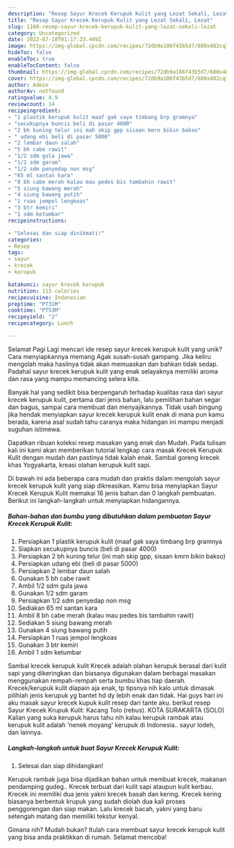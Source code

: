```yaml
---
description: "Resep Sayur Krecek Kerupuk Kulit yang Lezat Sekali, Lezat"
title: "Resep Sayur Krecek Kerupuk Kulit yang Lezat Sekali, Lezat"
slug: 1160-resep-sayur-krecek-kerupuk-kulit-yang-lezat-sekali-lezat
category: Uncategorized
date: 2022-07-18T01:17:23.449Z
image: https://img-global.cpcdn.com/recipes/72db9a186f43b5d7/680x482cq70/sayur-krecek-kerupuk-kulit-foto-resep-utama.jpg
hideToc: false
enableToc: true
enableTocContent: false
thumbnail: https://img-global.cpcdn.com/recipes/72db9a186f43b5d7/680x482cq70/sayur-krecek-kerupuk-kulit-foto-resep-utama.jpg
cover: https://img-global.cpcdn.com/recipes/72db9a186f43b5d7/680x482cq70/sayur-krecek-kerupuk-kulit-foto-resep-utama.jpg
author: Admin
authorAv: notfound
ratingvalue: 4.9
reviewcount: 14
recipeingredient:
- "1 plastik kerupuk kulit maaf gak saya timbang brp gramnya"
- "secukupnya buncis beli di pasar 4000"
- "2 bh kuning telur ini mah skip gpp sisaan kmrn bikin bakso"
- " udang ebi beli di pasar 5000"
- "2 lembar daun salah"
- "5 bh cabe rawit"
- "1/2 sdm gula jawa"
- "1/2 sdm garam"
- "1/2 sdm penyedap non msg"
- "65 ml santan kara"
- "8 bh cabe merah kalau mau pedes bis tambahin rawit"
- "5 siung bawang merah"
- "4 siung bawang putih"
- "1 ruas jempol lengkoas"
- "3 btr kemiri"
- "1 sdm ketumbar"
recipeinstructions:

- "Selesai dan siap dinikmati!"
categories:
- Resep
tags:
- sayur
- krecek
- kerupuk

katakunci: sayur krecek kerupuk 
nutrition: 113 calories
recipecuisine: Indonesian
preptime: "PT31M"
cooktime: "PT53M"
recipeyield: "2"
recipecategory: Lunch

---
```



Selamat Pagi Lagi mencari ide resep sayur krecek kerupuk kulit yang unik? Cara menyiapkannya memang Agak susah-susah gampang. Jika keliru mengolah maka hasilnya tidak akan memuaskan dan bahkan tidak sedap. Padahal sayur krecek kerupuk kulit yang enak selayaknya memiliki aroma dan rasa yang mampu memancing selera kita.


Banyak hal yang sedikit bisa berpengaruh terhadap kualitas rasa dari sayur krecek kerupuk kulit, pertama dari jenis bahan, lalu pemilihan bahan segar dan bagus, sampai cara membuat dan menyajikannya. Tidak usah bingung jika hendak menyiapkan sayur krecek kerupuk kulit enak di mana pun kamu berada, karena asal sudah tahu caranya maka hidangan ini mampu menjadi suguhan istimewa.

Dapatkan ribuan koleksi resep masakan yang enak dan Mudah. Pada tulisan kali ini kami akan memberikan tutorial lengkap cara masak Krecek Kerupuk Kulit dengan mudah dan pastinya tidak kalah enak. Sambal goreng krecek khas Yogyakarta, kreasi olahan kerupuk kulit sapi.


Di bawah ini ada beberapa cara mudah dan praktis dalam mengolah sayur krecek kerupuk kulit yang siap dikreasikan. Kamu bisa menyiapkan Sayur Krecek Kerupuk Kulit memakai 16 jenis bahan dan 0 langkah pembuatan. Berikut ini langkah-langkah untuk menyiapkan hidangannya.

<!--inarticleads1-->

##### Bahan-bahan dan bumbu yang dibutuhkan dalam pembuatan Sayur Krecek Kerupuk Kulit:

1. Persiapkan 1 plastik kerupuk kulit (maaf gak saya timbang brp gramnya
1. Siapkan secukupnya buncis (beli di pasar 4000)
1. Persiapkan 2 bh kuning telur (ini mah skip gpp, sisaan kmrn bikin bakso)
1. Persiapkan  udang ebi (beli di pasar 5000)
1. Persiapkan 2 lembar daun salah
1. Gunakan 5 bh cabe rawit
1. Ambil 1/2 sdm gula jawa
1. Gunakan 1/2 sdm garam
1. Persiapkan 1/2 sdm penyedap non msg
1. Sediakan 65 ml santan kara
1. Ambil 8 bh cabe merah (kalau mau pedes bis tambahin rawit)
1. Sediakan 5 siung bawang merah
1. Gunakan 4 siung bawang putih
1. Persiapkan 1 ruas jempol lengkoas
1. Gunakan 3 btr kemiri
1. Ambil 1 sdm ketumbar


Sambal krecek kerupuk kulit Krecek adalah olahan kerupuk berasal dari kulit sapi yang dikeringkan dan biasanya digunakan dalam berbagai masakan menggunakan rempah-rempah serta bumbu khas tiap daerah. Krecek/kerupuk kulit diapain aja enak, tp tipsnya nih kalo untuk dimasak pilihlah jenis kerupuk yg bantet hd dy lebih enak dan tidak. Hai guys hari ini aku masak sayur krecek kupuk kulit resep dari tante aku. berikut resep Sayur Krecek Krupuk Kulit: Kacang Tolo (rebus). KOTA SURAKARTA (SOLO) Kalian yang suka kerupuk harus tahu nih kalau kerupuk rambak atau kerupuk kulit adalah &#39;nenek moyang&#39; kerupuk di Indonesia.. sayur lodeh, dan lainnya. 

<!--inarticleads2-->

##### Langkah-langkah untuk buat Sayur Krecek Kerupuk Kulit:


1. Selesai dan siap dihidangkan!

Kerupuk rambak juga bisa dijadikan bahan untuk membuat krecek, makanan pendamping gudeg.. Krecek terbuat dari kulit sapi ataupun kulit kerbau. Krecek ini memiliki dua jenis yakni krecek basah dan kering. Krecek kering biasanya berbentuk krupuk yang sudah diolah dua kali proses penggorengan dan siap makan. Lalu krecek bacah, yakni yang baru setengah matang dan memiliki tekstur kenyal. 

Gimana nih? Mudah bukan? Itulah cara membuat sayur krecek kerupuk kulit yang bisa anda praktikkan di rumah. Selamat mencoba!
